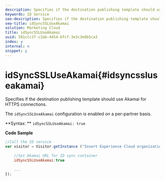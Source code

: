 ```yaml
---
description: Specifies if the destination publishing template should use Akamai for HTTPS connections.
keywords: ID Service
seo-description: Specifies if the destination publishing template should use Akamai for HTTPS connections.
seo-title: idSyncSSLUseAkamai
solution: Marketing Cloud
title: idSyncSSLUseAkamai
uuid: 501ccc37-c3ab-4454-bfcf-3e3c3e8b5ca3
index: y
internal: n
snippet: y
---
```


# idSyncSSLUseAkamai{#idsyncssluseakamai}

Specifies if the destination publishing template should use Akamai for HTTPS connections.

 The `idSyncSSLUseAkamai` configuration is enabled on a per-partner basis.

**Syntax: ** `idSyncSSLUseAkamai: true`

**Code Sample** 

```js
//Call the ID service 
var visitor = Visitor.getInstance ("Insert Experience Cloud organization ID here",{ 
 
    //Set Akamai URL for ID sync container 
    idSyncSSLUseAkamai:true 
 
    ... 
});
```

